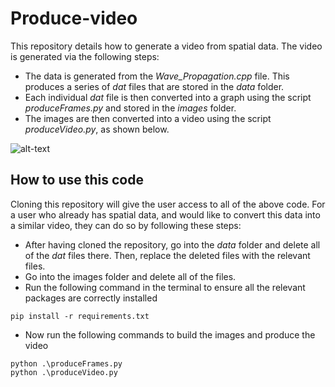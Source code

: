 # Produce-video
This repository details how to generate a video from spatial data. The video is generated via the following steps:

- The data is generated from the *Wave_Propagation.cpp* file. This produces a series of *dat* files that are stored in the *data* folder. 
- Each individual *dat* file is then converted into a graph using the script *produceFrames.py* and stored in the *images* folder. 
- The images are then converted into a video using the script *produceVideo.py*, as shown below.

![alt-text](Wave_Propagation_Video(GIF).gif)

## How to use this code

Cloning this repository will give the user access to all of the above code. For a user who already has spatial data, and would like to
convert this data into a similar video, they can do so by following these steps:

- After having cloned the repository, go into the *data* folder and delete all of the *dat* files there. Then, replace the deleted files with the relevant files.
- Go into the images folder and delete all of the files.
- Run the following command in the terminal to ensure all the relevant packages are correctly installed  
```
pip install -r requirements.txt
```
- Now run the following commands to build the images and produce the video
```
python .\produceFrames.py
python .\produceVideo.py
```
